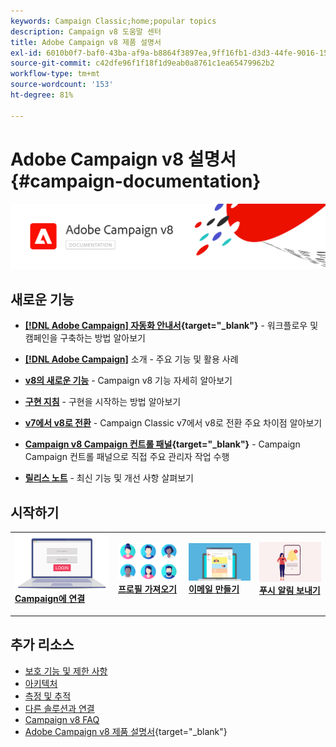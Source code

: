 ```yaml
---
keywords: Campaign Classic;home;popular topics
description: Campaign v8 도움말 센터
title: Adobe Campaign v8 제품 설명서
exl-id: 6010b0f7-baf0-43ba-af9a-b8864f3897ea,9ff16fb1-d3d3-44fe-9016-15abffdbc74e
source-git-commit: c42dfe96f1f18f1d9eab0a8761c1ea65479962b2
workflow-type: tm+mt
source-wordcount: '153'
ht-degree: 81%

---
```


# Adobe Campaign v8 설명서 {#campaign-documentation}

![](assets/banner-documentationv8.png)

## 새로운 기능

* **[[!DNL Adobe Campaign] 자동화 안내서](https://experienceleague.adobe.com/docs/campaign/automation/home.html?lang=ko){target="_blank"}** - 워크플로우 및 캠페인을 구축하는 방법 알아보기

* **[ [!DNL Adobe Campaign]](start/get-started.md)** 소개 - 주요 기능 및 활용 사례

* **[v8의 새로운 기능](start/whats-new.md)** - Campaign v8 기능 자세히 알아보기

* **[구현 지침](start/implement.md)** - 구현을 시작하는 방법 알아보기

* **[v7에서 v8로 전환](start/v7-to-v8.md)** - Campaign Classic v7에서 v8로 전환 주요 차이점 알아보기

* **[Campaign v8 Campaign 컨트롤 패널](https://experienceleague.adobe.com/docs/control-panel/using/discover-control-panel/key-features.html?lang=ko){target="_blank"}** - Campaign Campaign 컨트롤 패널으로 직접 주요 관리자 작업 수행

* **[릴리스 노트](start/release-notes.md)** - 최신 기능 및 개선 사항 살펴보기


## 시작하기


<table style="table-layout:fixed"><tr style="border: 0;">
<td>
<a href="start/connect.md">
<img alt="Campaign v8에 연결" src="start/assets/do-not-localize/login.jpeg">
</a>
<div><a href="start/connect.md"><strong>Campaign에 연결</strong>
</div>
<p>
</td>
<td>
<a href="start/import.md">
<img alt="프로필 가져오기" src="start/assets/do-not-localize/profiles.jpeg">
</a>
<div>
<a href="start/import.md"><strong>프로필 가져오기</strong></a>
</div>
<p>
</td>
<td>
<a href="start/create-message.md">
<img alt="이메일 만들기" src="start/assets/do-not-localize/email-design.jpeg">
</a>
<div>
<a href="start/create-message.md"><strong>이메일 만들기</strong></a>
</div>
<p></td>
<td>
<a href="send/push.md">
<img alt="푸시 알림 보내기" src="start/assets/do-not-localize/push-send.jpeg">
</a>
<div>
<a href="send/push.md"><strong>푸시 알림 보내기</strong></a>
</div>
<p>
</td>
</tr></table>


## 추가 리소스

* [보호 기능 및 제한 사항](start/ac-guardrails.md)
* [아키텍처](architecture/architecture.md)
* [측정 및 추적](reporting/gs-reporting.md)
* [다른 솔루션과 연결](connect/integration.md)
* [Campaign v8 FAQ](start/campaign-faq.md)
* [Adobe Campaign v8 제품 설명서](https://helpx.adobe.com/kr/legal/product-descriptions/adobe-campaign-managed-cloud-services.html){target="_blank"}
